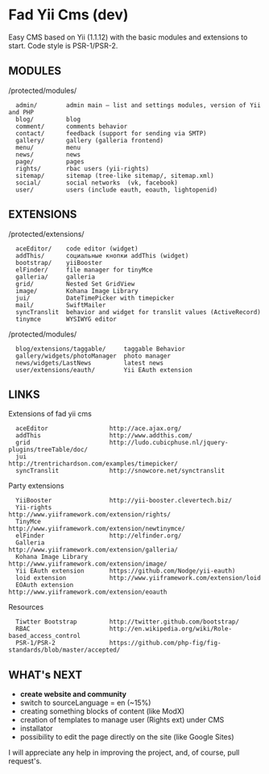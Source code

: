 Fad Yii Cms (dev)
===================

Easy CMS based on Yii (1.1.12) with the basic modules and extensions to start. Code style is PSR-1/PSR-2.

MODULES
------------

/protected/modules/

      admin/        admin main — list and settings modules, version of Yii and PHP
      blog/         blog
      comment/      comments behavior
      contact/      feedback (support for sending via SMTP)
      gallery/      gallery (galleria frontend)
      menu/         menu
      news/         news
      page/         pages
      rights/       rbac users (yii-rights)
      sitemap/      sitemap (tree-like sitemap/, sitemap.xml)
      social/       social networks  (vk, facebook)
      user/         users (include eauth, eoauth, lightopenid)

EXTENSIONS
------------

/protected/extensions/

      aceEditor/    code editor (widget)
      addThis/      социальные кнопки addThis (widget)
      bootstrap/    yiiBooster
      elFinder/     file manager for tinyMce
      galleria/     galleria
      grid/         Nested Set GridView
      image/        Kohana Image Library
      jui/          DateTimePicker with timepicker
      mail/         SwiftMailer
      syncTranslit  behavior and widget for translit values (ActiveRecord)
      tinymce       WYSIWYG editor

/protected/modules/

      blog/extensions/taggable/     taggable Behavior
      gallery/widgets/photoManager  photo manager
      news/widgets/LastNews         latest news
      user/extensions/eauth/        Yii EAuth extension

LINKS
------------

Extensions of fad yii cms

      aceEditor                 http://ace.ajax.org/
      addThis                   http://www.addthis.com/
      grid                      http://ludo.cubicphuse.nl/jquery-plugins/treeTable/doc/
      jui                       http://trentrichardson.com/examples/timepicker/
      syncTranslit              http://snowcore.net/synctranslit

Party extensions

      YiiBooster                http://yii-booster.clevertech.biz/
      Yii-rights                http://www.yiiframework.com/extension/rights/
      TinyMce                   http://www.yiiframework.com/extension/newtinymce/
      elFinder                  http://elfinder.org/
      Galleria                  http://www.yiiframework.com/extension/galleria/
      Kohana Image Library      http://www.yiiframework.com/extension/image/
      Yii EAuth extension       https://github.com/Nodge/yii-eauth)
      loid extension            http://www.yiiframework.com/extension/loid
      EOAuth extension          http://www.yiiframework.com/extension/eoauth

Resources

      Tiwtter Bootstrap         http://twitter.github.com/bootstrap/
      RBAC                      http://en.wikipedia.org/wiki/Role-based_access_control
      PSR-1/PSR-2               https://github.com/php-fig/fig-standards/blob/master/accepted/

WHAT's NEXT
------------

* **create website and community**
* switch to sourceLanguage = en (~15%)
* creating something blocks of content (like ModX)
* creation of templates to manage user (Rights ext) under CMS
* installator
* possibility to edit the page directly on the site (like Google Sites)

I will appreciate any help in improving the project, and, of course, pull request's.

